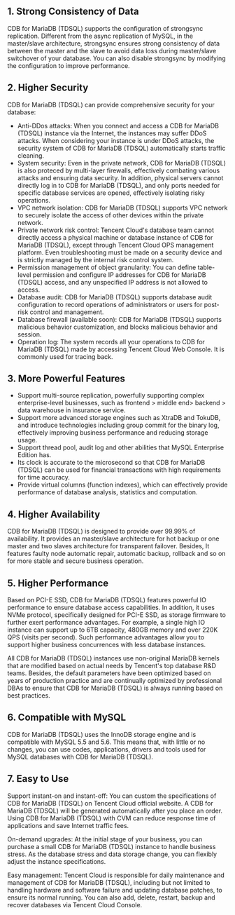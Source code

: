## 1. Strong Consistency of Data
CDB for MariaDB (TDSQL) supports the configuration of strongsync replication. Different from the async replication of MySQL, in the master/slave architecture, strongsync ensures strong consistency of data between the master and the slave to avoid data loss during master/slave switchover of your database. You can also disable strongsync by modifying the configuration to improve performance.

## 2. Higher Security
CDB for MariaDB (TDSQL) can provide comprehensive security for your database:

- Anti-DDos attacks: When you connect and access a CDB for MariaDB (TDSQL) instance via the Internet, the instances may suffer DDoS attacks. When considering your instance is under DDoS attacks, the security system of CDB for MariaDB (TDSQL) automatically starts traffic cleaning.
- System security: Even in the private network, CDB for MariaDB (TDSQL) is also proteced by multi-layer firewalls, effectively combating various attacks and ensuring data security. In addition, physical servers cannot directly log in to CDB for MariaDB (TDSQL), and only ports needed for specific database services are opened, effectively isolating risky operations.
- VPC network isolation: CDB for MariaDB (TDSQL) supports VPC network to securely isolate the access of other devices within the private network.
- Private network risk control: Tencent Cloud's database team cannot directly access a physical machine or database instance of CDB for MariaDB (TDSQL), except through Tencent Cloud OPS management platform. Even troubleshooting must be made on a security device and is strictly managed by the internal risk control system.
- Permission management of object granularity: You can define table-level permission and configure IP addresses for CDB for MariaDB (TDSQL) access, and any unspecified IP address is not allowed to access.
- Database audit: CDB for MariaDB (TDSQL) supports database audit configuration to record operations of administrators or users for post-risk control and management.
- Database firewall (available soon): CDB for MariaDB (TDSQL) supports malicious behavior customization, and blocks malicious behavior and session.
- Operation log: The system records all your operations to CDB for MariaDB (TDSQL) made by accessing Tencent Cloud Web Console. It is commonly used for tracing back.


## 3. More Powerful Features
- Support multi-source replication, powerfully supporting complex enterprise-level businesses, such as frontend > middle end> backend > data warehouse in insurance service.
- Support more advanced storage engines such as XtraDB and TokuDB, and introduce technologies including group commit for the binary log, effectively improving business performance and reducing storage usage.
- Support thread pool, audit log and other abilities that MySQL Enterprise Edition has.
- Its clock is accurate to the microsecond so that CDB for MariaDB (TDSQL) can be used for financial transactions with high requirements for time accuracy.
- Provide virtual columns (function indexes), which can effectively provide performance of database analysis, statistics and computation.

## 4. Higher Availability
CDB for MariaDB (TDSQL) is designed to provide over 99.99% of availability. It provides an master/slave architecture for hot backup or one master and two slaves architecture for transparent failover. Besides, It features faulty node automatic repair, automatic backup, rollback and so on for more stable and secure business operation.

## 5. Higher Performance
Based on PCI-E SSD, CDB for MariaDB (TDSQL) features powerful IO performance to ensure database access capabilities. In addition, it uses NVMe protocol, specifically designed for PCI-E SSD, as storage firmware to further exert performance advantages. For example, a single high IO instance can support up to 6TB capacity, 480GB memory and over 220K QPS (visits per second). Such performance advantages allow you to support higher business concurrences with less database instances.

All CDB for MariaDB (TDSQL) instances use non-original MariaDB kernels that are modified based on actual needs by Tencent's top database R&D teams. Besides, the default parameters have been optimized based on years of production practice and are continually optimized by professional DBAs to ensure that CDB for MariaDB (TDSQL) is always running based on best practices.

## 6. Compatible with MySQL
CDB for MariaDB (TDSQL) uses the InnoDB storage engine and is compatible with MySQL 5.5 and 5.6. This means that, with little or no changes, you can use codes, applications, drivers and tools used for MySQL databases with CDB for MariaDB (TDSQL).



## 7. Easy to Use

Support instant-on and instant-off: You can custom the specifications of CDB for MariaDB (TDSQL) on Tencent Cloud official website. A CDB for MariaDB (TDSQL) will be generated automatically after you place an order. Using CDB for MariaDB (TDSQL) with CVM can reduce response time of applications and save Internet traffic fees.

On-demand upgrades: At the initial stage of your business, you can purchase a small CDB for MariaDB (TDSQL) instance to handle business stress. As the database stress and data storage change, you can flexibly adjust the instance specifications.


Easy management: Tencent Cloud is responsible for daily maintenance and management of CDB for MariaDB (TDSQL), including but not limited to handling hardware and software failure and updating database patches, to ensure its normal running. You can also add, delete, restart, backup and recover databases via Tencent Cloud Console.
